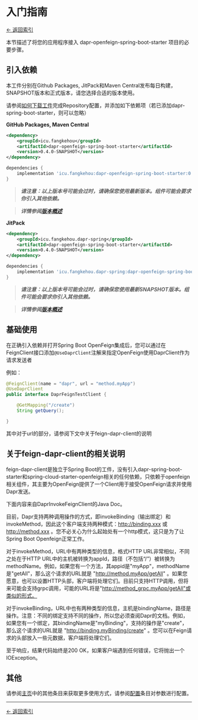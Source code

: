 # 入门指南

[<- 返回索引](../index.md)

本节描述了将您的应用程序接入 dapr-openfeign-spring-boot-starter 项目的必要步骤。

## 引入依赖

本工件分别在Github Packages, JitPack和Maven Central发布每日构建，SNAPSHOT版本和正式版本，请您选择合适的版本使用。

请参阅[如何下载工件](../index.md#如何下载工件)完成Repository配置，并添加如下依赖项（若已添加dapr-spring-boot-starter，则可以忽略）

__GitHub Packages, Maven Central__

```xml
<dependency>
    <groupId>icu.fangkehou</groupId>
    <artifactId>dapr-openfeign-spring-boot-starter</artifactId>
    <version>0.4.0-SNAPSHOT</version>
</dependency>
```

```groovy
dependencies {
    implementation 'icu.fangkehou:dapr-openfeign-spring-boot-starter:0.4.0-SNAPSHOT'
}
```

> ___请注意：以上版本号可能会过时，请确保您使用最新版本。组件可能会要求你引入其他依赖。___

> ___详情参阅[版本概述](../versions.md)___

__JitPack__

```xml
<dependency>
    <groupId>icu.fangkehou.dapr-spring</groupId>
    <artifactId>dapr-openfeign-spring-boot-starter</artifactId>
    <version>0.4.0-SNAPSHOT</version>
</dependency>
```

```groovy
dependencies {
    implementation 'icu.fangkehou.dapr-spring:dapr-openfeign-spring-boot-starter:0.4.0-SNAPSHOT'
}
```

> ___请注意：以上版本号可能会过时，请确保您使用最新SNAPSHOT版本。组件可能会要求你引入其他依赖。___

> ___详情参阅[版本概述](../versions.md)___

## 基础使用

在正确引入依赖并打开Spring Boot OpenFeign集成后，您可以通过在FeignClient接口添加`@UseDaprClient`注解来指定OpenFeign使用DaprClient作为请求发送者

例如：

```java
@FeignClient(name = "dapr", url = "method.myApp")
@UseDaprClient
public interface DaprFeignTestClient {

    @GetMapping("/create")
    String getQuery();

}
```

其中对于url的部分，请参阅下文中关于feign-dapr-client的说明

## 关于feign-dapr-client的相关说明

feign-dapr-client是独立于Spring Boot的工件，没有引入dapr-spring-boot-starter和spring-cloud-starter-openfeign相关的任何依赖，只依赖于openfeign相关组件，其主要为OpenFeign提供了一个Client用于接受OpenFeign请求并使用Dapr发送。

下面内容来自DaprInvokeFeignClient的Java Doc。

目前，Dapr支持两种调用操作的方式，即invokeBinding（输出绑定）和invokeMethod，因此这个客户端支持两种模式：http://binding.xxx 或 http://method.xxx 。您不必关心为什么起始处有一个http模式，这只是为了让Spring Boot Openfeign正常工作。

对于invokeMethod，URL中有两种类型的信息，格式HTTP URL非常相似，不同之处在于HTTP URL中的主机被转换为appId，路径（不包括“/”）被转换为methodName。例如，如果您有一个方法，其appid是"myApp"，methodName是"getAll"，那么这个请求的URL就是 "http://method.myApp/getAll" 。如果您愿意，也可以设置HTTP头部，客户端将处理它们。目前只支持HTTP调用，但将来可能会支持grpc调用，可能的URL将是"http://method_grpc.myApp/getAll"或类似的形式。

对于invokeBinding，URL中也有两种类型的信息，主机是bindingName，路径是操作。注意：不同的绑定支持不同的操作，所以您必须查阅Dapr的文档。例如，如果您有一个绑定，其bindingName是"myBinding"，支持的操作是"create"，那么这个请求的URL就是 "http://binding.myBinding/create" 。您可以在Feign请求的头部放入一些元数据，客户端将处理它们。

至于响应，结果代码始终是200 OK，如果客户端遇到任何错误，它将抛出一个IOException。

## 其他

请参阅[主页](../index.md)中的其他条目来获取更多使用方式，请参阅[配置](configuration.md)条目对参数进行配置。



----------

[<- 返回索引](../index.md)
